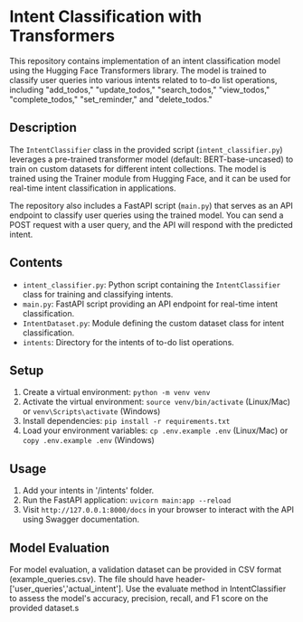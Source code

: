 # Intent Classification with Transformers

This repository contains implementation of an intent classification model using the Hugging Face Transformers library. The model is trained to classify user queries into various intents related to to-do list operations, including "add_todos," "update_todos," "search_todos," "view_todos," "complete_todos," "set_reminder," and "delete_todos."

## Description

The `IntentClassifier` class in the provided script (`intent_classifier.py`) leverages a pre-trained transformer model (default: BERT-base-uncased) to train on custom datasets for different intent collections. The model is trained using the Trainer module from Hugging Face, and it can be used for real-time intent classification in applications.

The repository also includes a FastAPI script (`main.py`) that serves as an API endpoint to classify user queries using the trained model. You can send a POST request with a user query, and the API will respond with the predicted intent.

## Contents

- `intent_classifier.py`: Python script containing the `IntentClassifier` class for training and classifying intents.
- `main.py`: FastAPI script providing an API endpoint for real-time intent classification.
- `IntentDataset.py`: Module defining the custom dataset class for intent classification.
- `intents`: Directory for the intents of to-do list operations.

## Setup

1. Create a virtual environment: `python -m venv venv`
2. Activate the virtual environment: `source venv/bin/activate` (Linux/Mac) or `venv\Scripts\activate` (Windows)
3. Install dependencies: `pip install -r requirements.txt`
4. Load your environment variables: `cp .env.example .env` (Linux/Mac) or `copy .env.example .env` (Windows)

## Usage

1. Add your intents in '/intents' folder.
2. Run the FastAPI application: `uvicorn main:app --reload`
3. Visit `http://127.0.0.1:8000/docs` in your browser to interact with the API using Swagger documentation.

## Model Evaluation

For model evaluation, a validation dataset can be provided in CSV format (example_queries.csv). The file should have header-['user_queries','actual_intent']. Use the evaluate method in IntentClassifier to assess the model's accuracy, precision, recall, and F1 score on the provided dataset.s